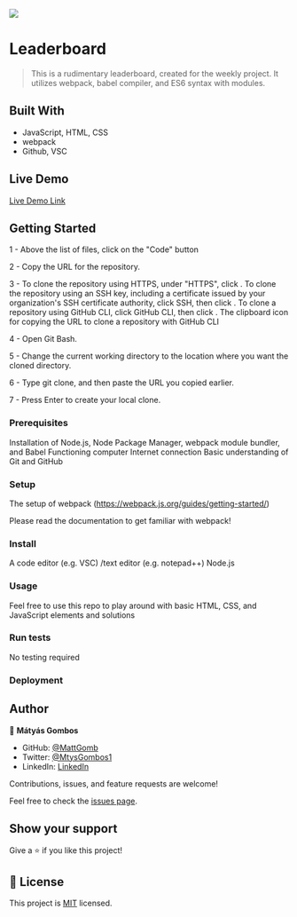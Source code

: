 ![](https://img.shields.io/badge/Microverse-blueviolet)

# Leaderboard 

> This is a rudimentary leaderboard, created for the weekly project. It utilizes webpack, babel compiler, and ES6 syntax with modules.


## Built With

- JavaScript, HTML, CSS
- webpack
- Github, VSC

## Live Demo

[Live Demo Link](https://mattgomb.github.io/Leaderboard/dist/)


## Getting Started

1 - Above the list of files, click on the "Code" button

2 - Copy the URL for the repository.

3 - To clone the repository using HTTPS, under "HTTPS", click . To clone the repository using an SSH key, including a certificate issued by your organization's SSH certificate authority, click SSH, then click . To clone a repository using GitHub CLI, click GitHub CLI, then click . The clipboard icon for copying the URL to clone a repository with GitHub CLI

4 - Open Git Bash.

5 - Change the current working directory to the location where you want the cloned directory.

6 - Type git clone, and then paste the URL you copied earlier.

7 - Press Enter to create your local clone.



### Prerequisites

Installation of Node.js, Node Package Manager, webpack module bundler, and Babel
Functioning computer Internet connection Basic understanding of Git and GitHub

### Setup

The setup of webpack (https://webpack.js.org/guides/getting-started/)

Please read the documentation to get familiar with webpack!


### Install

A code editor (e.g. VSC) /text editor (e.g. notepad++)
Node.js

### Usage

Feel free to use this repo to play around with basic HTML, CSS, and JavaScript elements and solutions


### Run tests

No testing required


### Deployment

## Author

👤 **Mátyás Gombos**

- GitHub: [@MattGomb](https://github.com/MattGomb)
- Twitter: [@MtysGombos1](https://twitter.com/MtysGombos1)
- LinkedIn: [LinkedIn](https://www.linkedin.com/in/vaneoliverosp/)

Contributions, issues, and feature requests are welcome!

Feel free to check the [issues page](../../issues/).

## Show your support

Give a ⭐️ if you like this project!

## 📝 License

This project is [MIT](./LICENSE) licensed.
